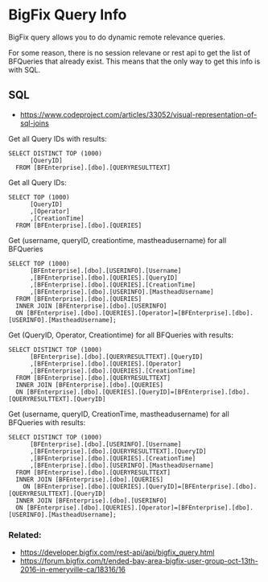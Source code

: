 # BigFix Query Info

BigFix query allows you to do dynamic remote relevance queries.

For some reason, there is no session relevane or rest api to get the list of BFQueries that already exist. This means that the only way to get this info is with SQL.

## SQL

- https://www.codeproject.com/articles/33052/visual-representation-of-sql-joins

Get all Query IDs with results:

    SELECT DISTINCT TOP (1000)
          [QueryID]
      FROM [BFEnterprise].[dbo].[QUERYRESULTTEXT]

Get all Query IDs:

    SELECT TOP (1000)
          [QueryID]
          ,[Operator]
          ,[CreationTime]
      FROM [BFEnterprise].[dbo].[QUERIES]

Get (username, queryID, creationtime, mastheadusername) for all BFQueries

    SELECT TOP (1000)
          [BFEnterprise].[dbo].[USERINFO].[Username]
    	  ,[BFEnterprise].[dbo].[QUERIES].[QueryID]
          ,[BFEnterprise].[dbo].[QUERIES].[CreationTime]
    	  ,[BFEnterprise].[dbo].[USERINFO].[MastheadUsername]
      FROM [BFEnterprise].[dbo].[QUERIES]
      INNER JOIN [BFEnterprise].[dbo].[USERINFO]
      ON [BFEnterprise].[dbo].[QUERIES].[Operator]=[BFEnterprise].[dbo].[USERINFO].[MastheadUsername];

Get (QueryID, Operator, Creationtime) for all BFQueries with results:

    SELECT DISTINCT TOP (1000)
          [BFEnterprise].[dbo].[QUERYRESULTTEXT].[QueryID]
    	  ,[BFEnterprise].[dbo].[QUERIES].[Operator]
    	  ,[BFEnterprise].[dbo].[QUERIES].[CreationTime]
      FROM [BFEnterprise].[dbo].[QUERYRESULTTEXT]
      INNER JOIN [BFEnterprise].[dbo].[QUERIES]
      ON [BFEnterprise].[dbo].[QUERIES].[QueryID]=[BFEnterprise].[dbo].[QUERYRESULTTEXT].[QueryID]

Get (username, queryID, CreationTime, mastheadusername) for all BFQueries with results:

    SELECT DISTINCT TOP (1000)
          [BFEnterprise].[dbo].[USERINFO].[Username]
    	  ,[BFEnterprise].[dbo].[QUERYRESULTTEXT].[QueryID]
    	  ,[BFEnterprise].[dbo].[QUERIES].[CreationTime]
    	  ,[BFEnterprise].[dbo].[USERINFO].[MastheadUsername]
      FROM [BFEnterprise].[dbo].[QUERYRESULTTEXT]
      INNER JOIN [BFEnterprise].[dbo].[QUERIES]
    	ON [BFEnterprise].[dbo].[QUERIES].[QueryID]=[BFEnterprise].[dbo].[QUERYRESULTTEXT].[QueryID]
      INNER JOIN [BFEnterprise].[dbo].[USERINFO]
      ON [BFEnterprise].[dbo].[QUERIES].[Operator]=[BFEnterprise].[dbo].[USERINFO].[MastheadUsername];


### Related:

- https://developer.bigfix.com/rest-api/api/bigfix_query.html
- https://forum.bigfix.com/t/ended-bay-area-bigfix-user-group-oct-13th-2016-in-emeryville-ca/18316/16
